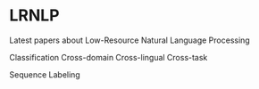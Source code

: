 # LRNLP
Latest papers about Low-Resource Natural Language Processing


Classification
Cross-domain
Cross-lingual
Cross-task

Sequence Labeling



